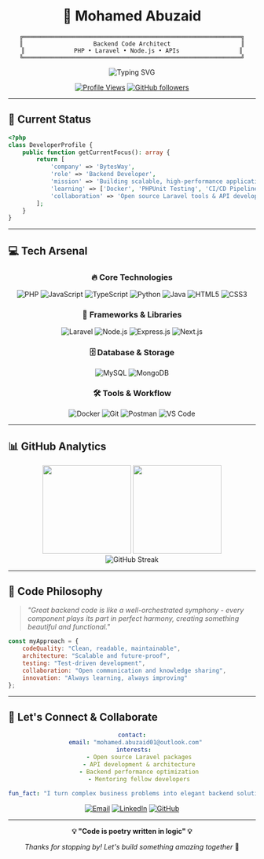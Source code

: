 # <div align="center">🚀 Mohamed Abuzaid</div>

<div align="center">
  
```ascii
╔══════════════════════════════════════════════════════════════╗
║                    Backend Code Architect                    ║
║              PHP • Laravel • Node.js • APIs                 ║
╚══════════════════════════════════════════════════════════════╝
```

<img src="https://readme-typing-svg.herokuapp.com?font=Fira+Code&weight=500&size=25&pause=1000&color=00D9FF&center=true&vCenter=true&random=false&width=600&lines=Building+Scalable+Backend+Solutions;Crafting+Clean+API+Architectures;Turning+Ideas+Into+Digital+Reality" alt="Typing SVG" />

[![Profile Views](https://komarev.com/ghpvc/?username=mohamedabuzaid&label=Profile%20Views&color=00d9ff&style=for-the-badge)](https://github.com/mohamedabuzaid)
[![GitHub followers](https://img.shields.io/github/followers/mohamedabuzaid?label=Followers&style=for-the-badge&color=00d9ff)](https://github.com/mohamedabuzaid)

</div>

---

## 🎯 Current Status

```php
<?php
class DeveloperProfile {
    public function getCurrentFocus(): array {
        return [
            'company' => 'BytesWay',
            'role' => 'Backend Developer',
            'mission' => 'Building scalable, high-performance applications',
            'learning' => ['Docker', 'PHPUnit Testing', 'CI/CD Pipelines'],
            'collaboration' => 'Open source Laravel tools & API development'
        ];
    }
}
```

---

## 💻 Tech Arsenal

<div align="center">

### 🔥 Core Technologies
![PHP](https://img.shields.io/badge/PHP-777BB4?style=for-the-badge&logo=php&logoColor=white)
![JavaScript](https://img.shields.io/badge/JavaScript-F7DF1E?style=for-the-badge&logo=javascript&logoColor=black)
![TypeScript](https://img.shields.io/badge/TypeScript-3178C6?style=for-the-badge&logo=typescript&logoColor=white)
![Python](https://img.shields.io/badge/Python-3776AB?style=for-the-badge&logo=python&logoColor=white)
![Java](https://img.shields.io/badge/Java-ED8B00?style=for-the-badge&logo=openjdk&logoColor=white)
![HTML5](https://img.shields.io/badge/HTML5-E34F26?style=for-the-badge&logo=html5&logoColor=white)
![CSS3](https://img.shields.io/badge/CSS3-1572B6?style=for-the-badge&logo=css3&logoColor=white)

### 🚀 Frameworks & Libraries
![Laravel](https://img.shields.io/badge/Laravel-FF2D20?style=for-the-badge&logo=laravel&logoColor=white)
![Node.js](https://img.shields.io/badge/Node.js-339933?style=for-the-badge&logo=nodedotjs&logoColor=white)
![Express.js](https://img.shields.io/badge/Express.js-000000?style=for-the-badge&logo=express&logoColor=white)
![Next.js](https://img.shields.io/badge/Next.js-000000?style=for-the-badge&logo=nextdotjs&logoColor=white)

### 🗄️ Database & Storage
![MySQL](https://img.shields.io/badge/MySQL-4479A1?style=for-the-badge&logo=mysql&logoColor=white)
![MongoDB](https://img.shields.io/badge/MongoDB-47A248?style=for-the-badge&logo=mongodb&logoColor=white)

### 🛠️ Tools & Workflow
![Docker](https://img.shields.io/badge/Docker-2496ED?style=for-the-badge&logo=docker&logoColor=white)
![Git](https://img.shields.io/badge/Git-F05032?style=for-the-badge&logo=git&logoColor=white)
![Postman](https://img.shields.io/badge/Postman-FF6C37?style=for-the-badge&logo=postman&logoColor=white)
![VS Code](https://img.shields.io/badge/VS_Code-007ACC?style=for-the-badge&logo=visualstudiocode&logoColor=white)

</div>

---

## 📊 GitHub Analytics

<div align="center">
  <img height="180em" src="https://github-readme-stats.vercel.app/api?username=mohamedabuzaid&show_icons=true&theme=tokyonight&include_all_commits=true&count_private=true"/>
  <img height="180em" src="https://github-readme-stats.vercel.app/api/top-langs/?username=mohamedabuzaid&layout=compact&langs_count=8&theme=tokyonight"/>
</div>

<div align="center">
  <img src="https://github-readme-streak-stats.herokuapp.com/?user=mohamedabuzaid&theme=tokyonight" alt="GitHub Streak" />
</div>

---

## 🎨 Code Philosophy

> *"Great backend code is like a well-orchestrated symphony - every component plays its part in perfect harmony, creating something beautiful and functional."*

```javascript
const myApproach = {
    codeQuality: "Clean, readable, maintainable",
    architecture: "Scalable and future-proof",
    testing: "Test-driven development",
    collaboration: "Open communication and knowledge sharing",
    innovation: "Always learning, always improving"
};
```

---

## 🤝 Let's Connect & Collaborate

<div align="center">

```yaml
contact:
  email: "mohamed.abuzaid01@outlook.com"
  interests: 
    - Open source Laravel packages
    - API development & architecture
    - Backend performance optimization
    - Mentoring fellow developers
  
fun_fact: "I turn complex business problems into elegant backend solutions ⚡"
```

[![Email](https://img.shields.io/badge/Email-D14836?style=for-the-badge&logo=gmail&logoColor=white)](mailto:mohamed.abuzaid01@outlook.com)
[![LinkedIn](https://img.shields.io/badge/LinkedIn-0077B5?style=for-the-badge&logo=linkedin&logoColor=white)](https://linkedin.com/in/your-profile)
[![GitHub](https://img.shields.io/badge/GitHub-100000?style=for-the-badge&logo=github&logoColor=white)](https://github.com/mohamedabuzaid)

</div>

---

<div align="center">
  
**💡 "Code is poetry written in logic" 💡**

*Thanks for stopping by! Let's build something amazing together* 🚀

</div>
